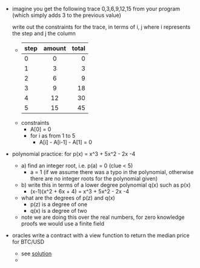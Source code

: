 - imagine you get the following trace
  0,3,6,9,12,15
  from your program (which simply adds 3 to the previous value)
  
  write out the constraints for the trace, in terms of i, j where i represents the step and j the column
	- | step      | amount |  total     |
	  | :---        |    :----:   |          ---: |
	  | 0      | 0       | 0   |
	  | 1   | 3       | 3     |
	  | 2 | 6 | 9|
	  | 3 | 9 |  18 |
	  | 4 | 12 | 30 |
	  |  5  |  15  | 45 |
	- constraints
		- A[0] = 0
		- for i as from 1 to 5
			- A[i] - A[i-1] - A[1] = 0
- polynomial practice:
  for p(x) = x^3 + 5x^2 - 2x -4
	- a) find an integer root, i.e. p(a) = 0 (clue < 5)
		- a = 1 (if we assume there was a typo in the polynomial, otherwise there are no integer roots for the polynomial given)
	- b) write this in terms of a lower degree polynomial q(x)
	  such as p(x)
		- (x-1)(x^2 + 6x + 4) = x^3 + 5x^2 - 2x -4
	- what are the degrees of p(z) and q(x)
		- p(z) is a degree of one
		- q(x) is a degree of two
	- note we are doing this over the real numbers, for zero knowledge proofs we would use a finite field
- oracles
  write a contract with a view function to return the median price for BTC/USD
	- see [solution](https://github.com/jobez/CairoBootcamp/commit/b86aa3f112bf3b971fb03ed14ecc3d09238ead97)
	-
